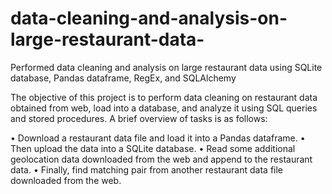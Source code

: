 # data-cleaning-and-analysis-on-large-restaurant-data-
Performed data cleaning and analysis on large restaurant data using SQLite database, Pandas dataframe, RegEx, and SQLAlchemy

The objective of this project is to perform data cleaning on restaurant data obtained from web, load into a database, and analyze it using SQL queries and stored procedures. A brief overview of tasks is as follows:

•	Download a restaurant data file and load it into a Pandas dataframe.
•	Then upload the data into a SQLite database.
•	Read some additional geolocation data downloaded from the web and append to the restaurant data.
•	Finally, find matching pair from another restaurant data file downloaded from the web.
